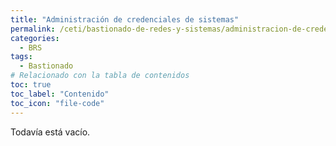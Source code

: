 ```yaml
---
title: "Administración de credenciales de sistemas"
permalink: /ceti/bastionado-de-redes-y-sistemas/administracion-de-credenciales-de-sistemas
categories:
  - BRS
tags:
  - Bastionado
# Relacionado con la tabla de contenidos
toc: true
toc_label: "Contenido"
toc_icon: "file-code"
---
```


Todavía está vacío.
